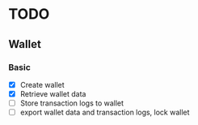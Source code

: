 # TODO

## Wallet

### Basic

- [x] Create wallet
- [x] Retrieve wallet data
- [ ] Store transaction logs to wallet
- [ ] export wallet data and transaction logs, lock wallet
